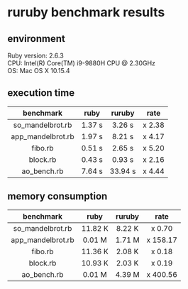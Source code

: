 # ruruby benchmark results

## environment

Ruby version: 2.6.3  
CPU: Intel(R) Core(TM) i9-9880H CPU @ 2.30GHz  
OS: Mac OS X 10.15.4  

## execution time

|benchmark|ruby|ruruby|rate|
|:-----------:|:--------:|:---------:|:-------:|
| so_mandelbrot.rb | 1.37 s | 3.26 s | x 2.38 |
| app_mandelbrot.rb | 1.97 s | 8.21 s | x 4.17 |
| fibo.rb | 0.51 s | 2.65 s | x 5.20 |
| block.rb | 0.43 s | 0.93 s | x 2.16 |
| ao_bench.rb | 7.64 s | 33.94 s | x 4.44 |

## memory consumption

|benchmark|ruby|ruruby|rate|
|:-----------:|:--------:|:---------:|:-------:|
| so_mandelbrot.rb | 11.82  K | 8.22  K | x 0.70 |
| app_mandelbrot.rb | 0.01  M | 1.71  M | x 158.17 |
| fibo.rb | 11.36  K | 2.08  K | x 0.18 |
| block.rb | 10.93  K | 2.03  K | x 0.19 |
| ao_bench.rb | 0.01  M | 4.39  M | x 400.56 |
